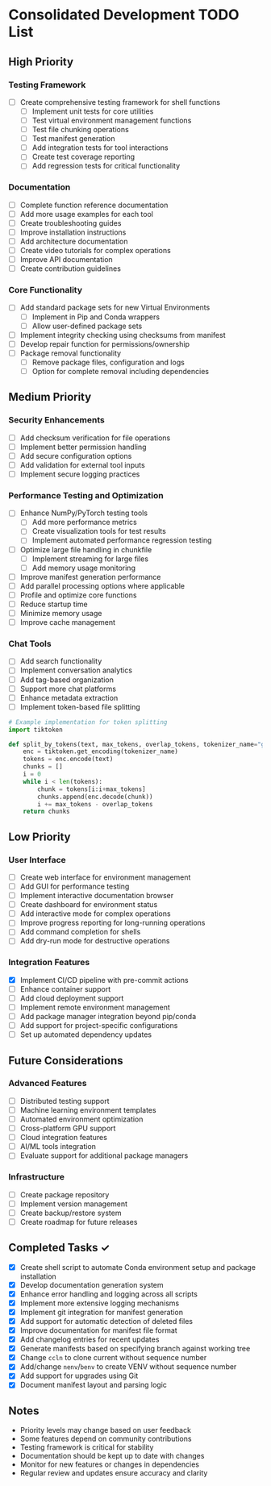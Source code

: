 # Consolidated Development TODO List

## High Priority

### Testing Framework
- [ ] Create comprehensive testing framework for shell functions
  - [ ] Implement unit tests for core utilities
  - [ ] Test virtual environment management functions
  - [ ] Test file chunking operations
  - [ ] Test manifest generation
  - [ ] Add integration tests for tool interactions
  - [ ] Create test coverage reporting
  - [ ] Add regression tests for critical functionality

### Documentation
- [ ] Complete function reference documentation
- [ ] Add more usage examples for each tool
- [ ] Create troubleshooting guides
- [ ] Improve installation instructions
- [ ] Add architecture documentation
- [ ] Create video tutorials for complex operations
- [ ] Improve API documentation
- [ ] Create contribution guidelines

### Core Functionality
- [ ] Add standard package sets for new Virtual Environments
  - [ ] Implement in Pip and Conda wrappers
  - [ ] Allow user-defined package sets
- [ ] Implement integrity checking using checksums from manifest
- [ ] Develop repair function for permissions/ownership
- [ ] Package removal functionality
  - [ ] Remove package files, configuration and logs
  - [ ] Option for complete removal including dependencies

## Medium Priority

### Security Enhancements
- [ ] Add checksum verification for file operations
- [ ] Implement better permission handling
- [ ] Add secure configuration options
- [ ] Add validation for external tool inputs
- [ ] Implement secure logging practices

### Performance Testing and Optimization
- [ ] Enhance NumPy/PyTorch testing tools
  - [ ] Add more performance metrics
  - [ ] Create visualization tools for test results
  - [ ] Implement automated performance regression testing
- [ ] Optimize large file handling in chunkfile
  - [ ] Implement streaming for large files
  - [ ] Add memory usage monitoring
- [ ] Improve manifest generation performance
- [ ] Add parallel processing options where applicable
- [ ] Profile and optimize core functions
- [ ] Reduce startup time
- [ ] Minimize memory usage
- [ ] Improve cache management

### Chat Tools
- [ ] Add search functionality
- [ ] Implement conversation analytics
- [ ] Add tag-based organization
- [ ] Support more chat platforms
- [ ] Enhance metadata extraction
- [ ] Implement token-based file splitting
```python
# Example implementation for token splitting
import tiktoken

def split_by_tokens(text, max_tokens, overlap_tokens, tokenizer_name="gpt-4"):
    enc = tiktoken.get_encoding(tokenizer_name)
    tokens = enc.encode(text)
    chunks = []
    i = 0
    while i < len(tokens):
        chunk = tokens[i:i+max_tokens]
        chunks.append(enc.decode(chunk))
        i += max_tokens - overlap_tokens
    return chunks
```

## Low Priority

### User Interface
- [ ] Create web interface for environment management
- [ ] Add GUI for performance testing
- [ ] Implement interactive documentation browser
- [ ] Create dashboard for environment status
- [ ] Add interactive mode for complex operations
- [ ] Improve progress reporting for long-running operations
- [ ] Add command completion for shells
- [ ] Add dry-run mode for destructive operations

### Integration Features
- [x] Implement CI/CD pipeline with pre-commit actions
- [ ] Enhance container support
- [ ] Add cloud deployment support
- [ ] Implement remote environment management
- [ ] Add package manager integration beyond pip/conda
- [ ] Add support for project-specific configurations
- [ ] Set up automated dependency updates

## Future Considerations

### Advanced Features
- [ ] Distributed testing support
- [ ] Machine learning environment templates
- [ ] Automated environment optimization
- [ ] Cross-platform GPU support
- [ ] Cloud integration features
- [ ] AI/ML tools integration
- [ ] Evaluate support for additional package managers

### Infrastructure
- [ ] Create package repository
- [ ] Implement version management
- [ ] Create backup/restore system
- [ ] Create roadmap for future releases

## Completed Tasks ✓

- [x] Create shell script to automate Conda environment setup and package installation
- [x] Develop documentation generation system
- [x] Enhance error handling and logging across all scripts
- [x] Implement more extensive logging mechanisms
- [x] Implement git integration for manifest generation
- [x] Add support for automatic detection of deleted files
- [x] Improve documentation for manifest file format
- [x] Add changelog entries for recent updates
- [x] Generate manifests based on specifying branch against working tree
- [x] Change `ccln` to clone current without sequence number
- [x] Add/change `nenv`/`benv` to create VENV without sequence number
- [x] Add support for upgrades using Git
- [x] Document manifest layout and parsing logic

## Notes
- Priority levels may change based on user feedback
- Some features depend on community contributions
- Testing framework is critical for stability
- Documentation should be kept up to date with changes
- Monitor for new features or changes in dependencies
- Regular review and updates ensure accuracy and clarity 